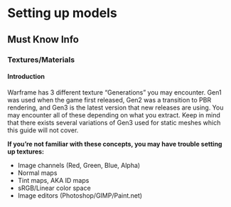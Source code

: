 # Setting up models

## Must Know Info
### Textures/Materials
#### Introduction
Warframe has 3 different texture “Generations” you may encounter. Gen1 was used when the game first released, Gen2 was a transition to PBR rendering, and Gen3 is the latest version that new releases are using. You may encounter all of these depending on what you extract. Keep in mind that there exists several variations of Gen3 used for static meshes which this guide will not cover.

**If you’re not familiar with these concepts, you may have trouble setting up textures:** 

- Image channels (Red, Green, Blue, Alpha)
- Normal maps
- Tint maps, AKA ID maps
- sRGB/Linear color space
- Image editors (Photoshop/GIMP/Paint.net)
